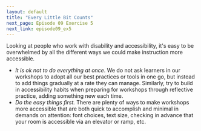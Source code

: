 ```yaml
---
layout: default
title: "Every Little Bit Counts"
next_page: Episode 09 Exercise 5
next_link: episode09_ex5
---
```


Looking at people who work with disability and accessibility, it's
easy to be overwhelmed by all the different ways we could make
instruction more accessible.
- *It is ok not to do everything at once*. We do not ask learners in our workshops to adopt all our best practices or tools in one go,
but instead to add things gradually at a rate they can manage.
Similarly, try to build in accessibility habits when preparing for workshops
through reflective practice, adding something new each time.
- *Do the easy things first.*
There are plenty of ways to make workshops more accessible
that are both quick to accomplish and minimal in demands on attention:
font choices, text size,
checking in advance that your room is accessible via an elevator or ramp, etc.

